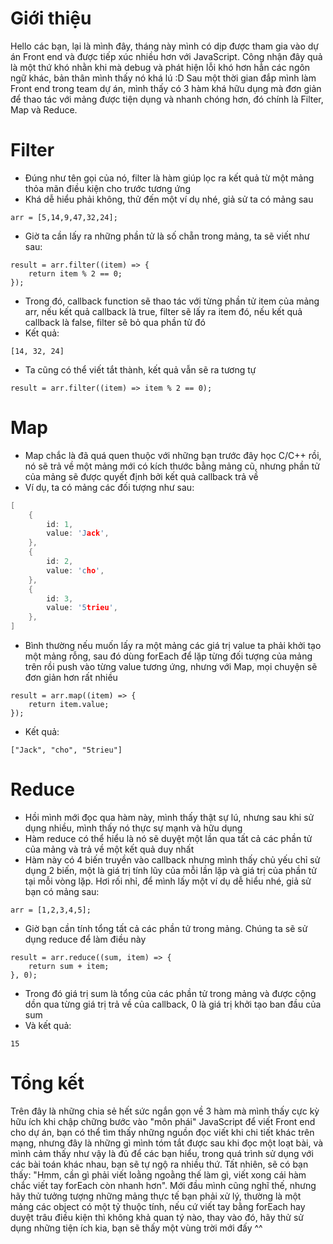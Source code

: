 # Giới thiệu
Hello các bạn, lại là mình đây, tháng này mình có dịp được tham gia vào dự án Front end và được tiếp xúc nhiều hơn với JavaScript. Công nhận đây quả là một thứ khó nhằn khi mà debug và phát hiện lỗi khó hơn hẳn các ngôn ngữ khác, bản thân mình thấy nó khá lú :D
Sau một thời gian đắp mình làm Front end trong team dự án, mình thấy có 3 hàm khá hữu dụng mà đơn giản để thao tác với mảng được tiện dụng và nhanh chóng hơn, đó chính là Filter, Map và Reduce.
# Filter
* Đúng như tên gọi của nó, filter là hàm giúp lọc ra kết quả từ một mảng thỏa mãn điều kiện cho trước tương ứng
* Khá dễ hiểu phải không, thử đến một ví dụ nhé, giả sử ta có mảng sau
```
arr = [5,14,9,47,32,24];
```
* Giờ ta cần lấy ra những phần tử là số chẵn trong mảng, ta sẽ viết như sau:
```
result = arr.filter((item) => {
    return item % 2 == 0;
});
```
* Trong đó, callback function sẽ thao tác với từng phần tử item của mảng arr, nếu kết quả callback  là true, filter sẽ lấy ra item đó, nếu kết quả callback là false, filter sẽ bỏ qua phần tử đó
* Kết quả:
```
[14, 32, 24]
```
* Ta cũng có thể viết tắt thành, kết quả vẫn sẽ ra tương tự
```
result = arr.filter((item) => item % 2 == 0);
```

# Map
* Map chắc là đã quá quen thuộc với những bạn trước đây học C/C++ rồi, nó sẽ trả về một mảng mới có kích thước bằng mảng cũ, nhưng phần tử của mảng sẽ được quyết định bởi kết quả callback trả về 
* Ví dụ, ta có mảng các đối tượng như sau:
```C
[
    {
        id: 1,
        value: 'Jack',
    },
    {
        id: 2,
        value: 'cho',
    },
    {
        id: 3,
        value: '5trieu',
    },
]
```
* Bình thường nếu muốn lấy ra một mảng các giá trị value ta phải khởi tạo một mảng rỗng, sau đó dùng forEach để lặp từng đối tượng của mảng trên rồi push vào từng value tương ứng, nhưng với Map, mọi chuyện sẽ đơn giản hơn rất nhiều
```
result = arr.map((item) => {
    return item.value;
});
```
* Kết quả:
```
["Jack", "cho", "5trieu"]
```

# Reduce
* Hồi mình mới đọc qua hàm này, mình thấy thật sự lú, nhưng sau khi sử dụng nhiều, mình thấy nó thực sự mạnh và hữu dụng
* Hàm reduce có thể hiểu là nó sẽ duyệt một lần qua tất cả các phần tử của mảng và trả về một kết quả duy nhất
* Hàm này có 4 biến truyền vào callback nhưng mình thấy chủ yếu chỉ sử dụng 2 biến, một là giá trị tính lũy của mỗi lần lặp và giá trị của phần tử  tại mỗi vòng lặp. Hơi rối nhỉ, để mình lấy một ví dụ dễ hiểu nhé, giả sử bạn có mảng sau:
```
arr = [1,2,3,4,5];
```
* Giờ bạn cần tính tổng tất cả các phần tử trong mảng. Chúng ta sẽ sử dụng reduce để làm điều này
```
result = arr.reduce((sum, item) => {
    return sum + item;
}, 0);
```
* Trong đó giá trị sum là tổng của các phần tử trong mảng và được cộng dồn qua từng giá trị trả về của callback, 0 là giá trị khởi tạo ban đầu của sum
* Và kết quả:
```
15
```
# Tổng kết
Trên đây là những chia sẻ hết sức ngắn gọn về 3 hàm mà mình thấy cực kỳ hữu ích khi chập chững bước vào "môn phái" JavaScript để viết Front end cho dự án, bạn có thể tìm thấy những nguồn đọc viết khi chi tiết khác trên mạng, nhưng đây là những gì mình tóm tắt được sau khi đọc một loạt bài, và mình cảm thấy như vậy là đủ để các bạn hiểu, trong quá trình sử dụng với các bài toán khác nhau, bạn sẽ tự ngộ ra nhiều thứ. Tất nhiên, sẽ có bạn thấy: "Hmm, cần gì phải viết loằng ngoằng thế làm gì, viết xong cái hàm chắc viết tay forEach còn nhanh hơn". Mới đầu mình cũng nghĩ thế, nhưng hãy thử tưởng tượng những mảng thực tế bạn phải xử lý, thường là một mảng các object có một tỷ thuộc tính, nếu cứ viết tay bằng forEach hay duyệt trâu điều kiện thì không khả quan tý nào, thay vào đó, hãy thử sử dụng những tiện ích kia, bạn sẽ thấy một vùng trời mới đấy ^^